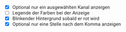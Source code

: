 - [X] Optional nur ein ausgewählten Kanal anzeigen
- [ ] Legende der Farben bei der Anzeige
- [X] Blinkender Hintergrund sobald er rot wird
- [X] Optional nur eine Stelle nach dem Komma anzeigen